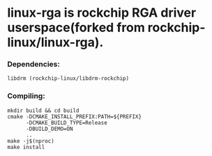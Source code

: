# linux-rga is rockchip RGA driver userspace(forked from rockchip-linux/linux-rga).

### Dependencies:

    libdrm (rockchip-linux/libdrm-rockchip)

### Compiling:

    mkdir build && cd build
    cmake -DCMAKE_INSTALL_PREFIX:PATH=${PREFIX}
          -DCMAKE_BUILD_TYPE=Release
          -DBUILD_DEMO=ON
          ..
    make -j$(nproc)
    make install
